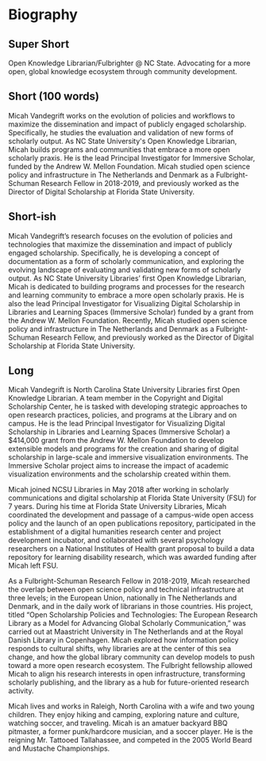 Biography
====
Super Short
---
Open Knowledge Librarian/Fulbrighter @ NC State. Advocating for a more open, global knowledge ecosystem through community development.

Short (100 words)
---
Micah Vandegrift works on the evolution of policies and workflows to maximize the dissemination and impact of publicly engaged scholarship. Specifically, he studies the evaluation and validation of new forms of scholarly output. As NC State University's Open Knowledge Librarian, Micah builds programs and communities that embrace a more open scholarly praxis. He is the lead Principal Investigator for Immersive Scholar, funded by the Andrew W. Mellon Foundation. Micah studied open science policy and infrastructure in The Netherlands and Denmark as a Fulbright-Schuman Research Fellow in 2018-2019, and previously worked as the Director of Digital Scholarship at Florida State University.


Short-ish
---
Micah Vandegrift’s research focuses on the evolution of policies and technologies that maximize the dissemination and impact of publicly engaged scholarship. Specifically, he is developing a concept of documentation as a form of scholarly communication, and exploring the evolving landscape of evaluating and validating new forms of scholarly output. As NC State University Libraries’ first Open Knowledge Librarian, Micah is dedicated to building programs and processes for the research and learning community to embrace a more open scholarly praxis. He is also the lead Principal Investigator for Visualizing Digital Scholarship in Libraries and Learning Spaces (Immersive Scholar) funded by a grant from the Andrew W. Mellon Foundation. Recently, Micah studied open science policy and infrastructure in The Netherlands and Denmark as a Fulbright-Schuman Research Fellow, and previously worked as the Director of Digital Scholarship at Florida State University. 

Long
---
Micah Vandegrift is North Carolina State University Libraries first Open Knowledge Librarian. A team member in the Copyright and Digital Scholarship Center, he is tasked with developing strategic approaches to open research practices, policies, and programs at the Library and on campus. He is the lead Principal Investigator for Visualizing Digital Scholarship in Libraries and Learning Spaces (Immersive Scholar) a $414,000 grant from the Andrew W. Mellon Foundation to develop extensible models and programs for the creation and sharing of digital scholarship in large-scale and immersive visualization environments. The Immersive Scholar project aims to increase the impact of academic visualization environments and the scholarship created within them.

Micah joined NCSU Libraries in May 2018 after working in scholarly communications and digital scholarship at Florida State University (FSU) for 7 years. During his time at Florida State University Libraries, Micah coordinated the development and passage of a campus-wide open access policy and the launch of an open publications repository, participated in the establishment of a digital humanities research center and project development incubator, and collaborated with several psychology researchers on a National Institutes of Health grant proposal to build a data repository for learning disability research, which was awarded funding after Micah left FSU.

As a Fulbright-Schuman Research Fellow in 2018-2019, Micah researched the overlap between open science policy and technical infrastructure at three levels; in the European Union, nationally in The Netherlands and Denmark, and in the daily work of librarians in those countries. His project, titled “Open Scholarship Policies and Technologies: The European Research Library as a Model for Advancing Global Scholarly Communication,” was carried out at Maastricht University in The Netherlands and at the Royal Danish Library in Copenhagen. Micah explored how information policy responds to cultural shifts, why libraries are at the center of this sea change, and how the global library community can develop models to push toward a more open research ecosystem. The Fulbright fellowship allowed Micah to align his research interests in open infrastructure, transforming scholarly publishing, and the library as a hub for future-oriented research activity.

Micah lives and works in Raleigh, North Carolina with a wife and two young children. They enjoy hiking and camping, exploring nature and culture, watching soccer, and traveling. Micah is an amatuer backyard BBQ pitmaster, a former punk/hardcore musician, and a soccer player. He is the reigning Mr. Tattooed Tallahassee, and competed in the 2005 World Beard and Mustache Championships.
